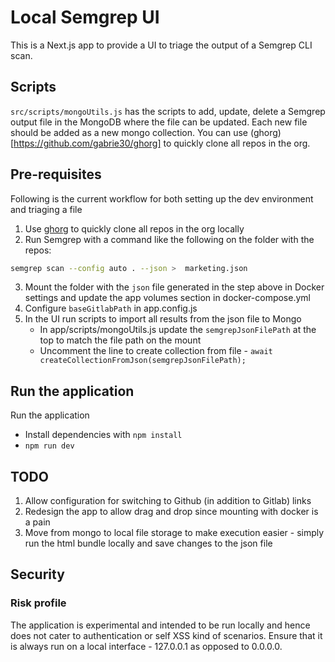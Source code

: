# Local Semgrep UI

This is a Next.js app to provide a UI to triage the output of a Semgrep CLI scan.

## Scripts

`src/scripts/mongoUtils.js` has the scripts to add, update, delete a Semgrep output file in the MongoDB where the file can be updated. Each new file should be added as a new mongo collection.
You can use (ghorg)[https://github.com/gabrie30/ghorg] to quickly clone all repos in the org.

## Pre-requisites

Following is the current workflow for both setting up the dev environment and triaging a file

1. Use [ghorg](https://github.com/gabrie30/ghorg) to quickly clone all repos in the org locally
2. Run Semgrep with a command like the following on the folder with the repos:

```bash
semgrep scan --config auto . --json >  marketing.json
```

3. Mount the folder with the `json` file generated in the step above in Docker settings and update the app volumes section in docker-compose.yml
4. Configure `baseGitlabPath` in app.config.js
5. In the UI run scripts to import all results from the json file to Mongo
   - In app/scripts/mongoUtils.js update the `semgrepJsonFilePath` at the top to match the file path on the mount
   - Uncomment the line to create collection from file - `await createCollectionFromJson(semgrepJsonFilePath);`

## Run the application

Run the application

- Install dependencies with `npm install`
- `npm run dev`

## TODO

1. Allow configuration for switching to Github (in addition to Gitlab) links
2. Redesign the app to allow drag and drop since mounting with docker is a pain
3. Move from mongo to local file storage to make execution easier - simply run the html bundle locally and save changes to the json file

## Security

### Risk profile

The application is experimental and intended to be run locally and hence does not cater to authentication or self XSS kind of scenarios. Ensure that it is always run on a local interface - 127.0.0.1 as opposed to 0.0.0.0.
